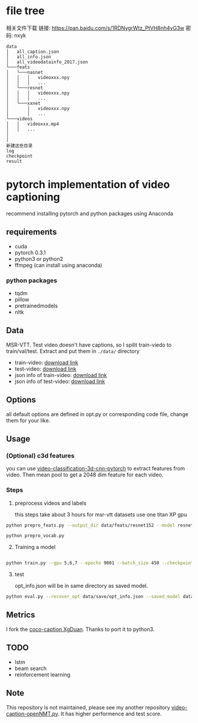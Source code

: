 # file tree #

相关文件下载 
链接: https://pan.baidu.com/s/1RDNygrWtz_PtVH8nh4vG3w 密码: nxyk
```
data
│   all_caption.json
│   all_info.json    
│   all_videodatainfo_2017.json
└───feats
│   └───nasnet
│   │   │   videoxxx.npy
│   │   │   ...
│   └───resnet
│   │   │   videoxxx.npy
│   │   │   ... 
│   └───xxnet
│       │   videoxxx.npy
│       │   ... 
└───videos
│   │   videoxxx.mp4
│   │   ...
│
│
新建这些目录
log
checkpoint
result

```

# pytorch implementation of video captioning

recommend installing pytorch and python packages using Anaconda

## requirements

- cuda
- pytorch 0.3.1
- python3 or python2
- ffmpeg (can install using anaconda)

### python packages

- tqdm
- pillow
- pretrainedmodels
- nltk

## Data

MSR-VTT. Test video doesn't have captions, so I spilit train-viedo to train/val/test. Extract and put them in `./data/` directory

- train-video: [download link](https://drive.google.com/file/d/1Qi6Gn_l93SzrvmKQQu-drI90L-x8B0ly/view?usp=sharing)
- test-video: [download link](https://drive.google.com/file/d/10fPbEhD-ENVQihrRvKFvxcMzkDlhvf4Q/view?usp=sharing)
- json info of train-video: [download link](https://drive.google.com/file/d/1LcTtsAvfnHhUfHMiI4YkDgN7lF1-_-m7/view?usp=sharing)
- json info of test-video: [download link](https://drive.google.com/file/d/1Kgra0uMKDQssclNZXRLfbj9UQgBv-1YE/view?usp=sharing)

## Options

all default options are defined in opt.py or corresponding code file, change them for your like.

## Usage

### (Optional) c3d features
you can use [video-classification-3d-cnn-pytorch](https://github.com/kenshohara/video-classification-3d-cnn-pytorch) to extract features from video. Then mean pool to get a 2048 dim feature for each video.

### Steps

1. preprocess videos and labels

    this steps take about 3 hours for msr-vtt datasets use one titan XP gpu

```bash
python prepro_feats.py --output_dir data/feats/resnet152 --model resnet152 --n_frame_steps 40  --gpu 4,5

python prepro_vocab.py
```

2. Training a model

```bash

python train.py --gpu 5,6,7 --epochs 9001 --batch_size 450 --checkpoint_path data/save --feats_dir data/feats/resnet152 --dim_vid 2048 --model S2VTAttModel
```

3. test

    opt_info.json will be in same directory as saved model.

```bash
python eval.py --recover_opt data/save/opt_info.json --saved_model data/save/model_1000.pth --batch_size 100 --gpu 1,0
```

## Metrics

I fork the [coco-caption XgDuan](https://github.com/XgDuan/coco-caption/tree/python3). Thanks to port it to python3.

## TODO
- lstm
- beam search
- reinforcement learning

## Note
This repository is not maintained, please see my another repository [video-caption-openNMT.py](https://github.com/xiadingZ/video-caption-openNMT.pytorch). It has higher performence and test score.
